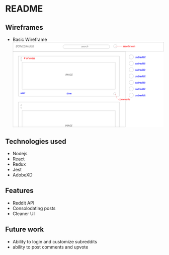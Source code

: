 # README

## Wireframes

* Basic Wireframe![Basic wireframe](./wireframes/basicWireFrame.png)

## Technologies used
* Nodejs
* React
* Redux
* Jest
* AdobeXD

## Features
* Reddit API
* Consolodating posts
* Cleaner UI

## Future work
* Ability to login and customize subreddits
* ability to post comments and upvote
